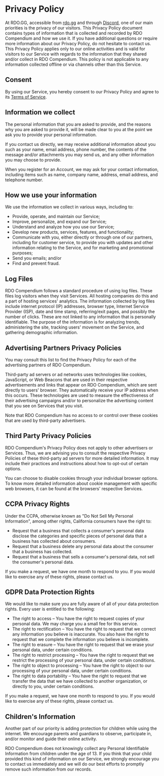 # Privacy Policy

At RDO.GG, accessible from [rdo.gg](https://rdo.gg/) and through [Discord](https://discord.com/), one of our main priorities is the privacy of our visitors. This Privacy Policy document contains
types of information that is collected and recorded by RDO Compendium and how we use it. If you have additional questions or require more information about our Privacy Policy, do not hesitate to
contact us. This Privacy Policy applies only to our online activities and is valid for visitors to our Service with regards to the information that they shared and/or collect in RDO Compendium. This
policy is not applicable to any information collected offline or via channels other than this Service.

## Consent

By using our Service, you hereby consent to our Privacy Policy and agree to its [Terms of Service](./terms-of-service).

## Information we collect

The personal information that you are asked to provide, and the reasons why you are asked to provide it, will be made clear to you at the point we ask you to provide your personal information.

If you contact us directly, we may receive additional information about you such as your name, email address, phone number, the contents of the message and/or attachments you may send us, and any
other information you may choose to provide.

When you register for an Account, we may ask for your contact information, including items such as name, company name, address, email address, and telephone number.

## How we use your information

We use the information we collect in various ways, including to:

- Provide, operate, and maintain our Service;
- Improve, personalize, and expand our Service;
- Understand and analyze how you use our Service;
- Develop new products, services, features, and functionality;
- Communicate with you, either directly or through one of our partners, including for customer service, to provide you with updates and other information relating to the Service, and for marketing
  and promotional purposes;
- Send you emails; and/or
- Find and prevent fraud.

## Log Files

RDO Compendium follows a standard procedure of using log files. These files log visitors when they visit Services. All hosting companies do this and a part of hosting services' analytics. The
information collected by log files include internet protocol (IP) addresses, browser type, Internet Service Provider (ISP), date and time stamp, referring/exit pages, and possibly the number of
clicks. These are not linked to any information that is personally identifiable. The purpose of the information is for analyzing trends, administering the site, tracking users' movement on the
Service, and gathering demographic information.

## Advertising Partners Privacy Policies

You may consult this list to find the Privacy Policy for each of the advertising partners of RDO Compendium.

Third-party ad servers or ad networks uses technologies like cookies, JavaScript, or Web Beacons that are used in their respective advertisements and links that appear on RDO Compendium, which are
sent directly to users' browser. They automatically receive your IP address when this occurs. These technologies are used to measure the effectiveness of their advertising campaigns and/or to
personalize the advertising content that you see on Services that you visit.

Note that RDO Compendium has no access to or control over these cookies that are used by third-party advertisers.

## Third Party Privacy Policies

RDO Compendium's Privacy Policy does not apply to other advertisers or Services. Thus, we are advising you to consult the respective Privacy Policies of these third-party ad servers for more detailed
information. It may include their practices and instructions about how to opt-out of certain options.

You can choose to disable cookies through your individual browser options. To know more detailed information about cookie management with specific web browsers, it can be found at the browsers'
respective Services.

## CCPA Privacy Rights

Under the CCPA, otherwise known as "Do Not Sell My Personal Information", among other rights, California consumers have the right to:

- Request that a business that collects a consumer's personal data disclose the categories and specific pieces of personal data that a business has collected about consumers.
- Request that a business delete any personal data about the consumer that a business has collected.
- Request that a business that sells a consumer's personal data, not sell the consumer's personal data.

If you make a request, we have one month to respond to you. If you would like to exercise any of these rights, please contact us.

## GDPR Data Protection Rights

We would like to make sure you are fully aware of all of your data protection rights. Every user is entitled to the following:

- The right to access – You have the right to request copies of your personal data. We may charge you a small fee for this service.
- The right to rectification – You have the right to request that we correct any information you believe is inaccurate. You also have the right to request that we complete the information you believe
  is incomplete.
- The right to erasure – You have the right to request that we erase your personal data, under certain conditions.
- The right to restrict processing – You have the right to request that we restrict the processing of your personal data, under certain conditions.
- The right to object to processing – You have the right to object to our processing of your personal data, under certain conditions.
- The right to data portability – You have the right to request that we transfer the data that we have collected to another organization, or directly to you, under certain conditions.

If you make a request, we have one month to respond to you. If you would like to exercise any of these rights, please contact us.

## Children's Information

Another part of our priority is adding protection for children while using the internet. We encourage parents and guardians to observe, participate in, and/or monitor and guide their online activity.

RDO Compendium does not knowingly collect any Personal Identifiable Information from children under the age of 13. If you think that your child provided this kind of information on our Service, we
strongly encourage you to contact us immediately and we will do our best efforts to promptly remove such information from our records.
